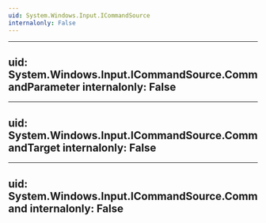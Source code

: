 ```yaml
---
uid: System.Windows.Input.ICommandSource
internalonly: False
---
```


---
uid: System.Windows.Input.ICommandSource.CommandParameter
internalonly: False
---

---
uid: System.Windows.Input.ICommandSource.CommandTarget
internalonly: False
---

---
uid: System.Windows.Input.ICommandSource.Command
internalonly: False
---
